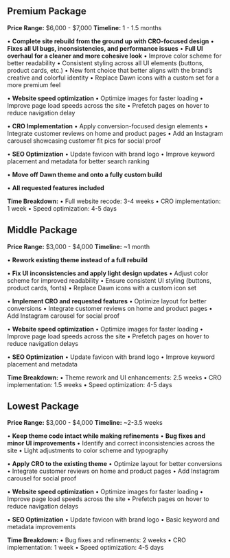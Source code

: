 ## Premium Package
**Price Range:** $6,000 - $7,000
**Timeline:** 1 - 1.5 months

• **Complete site rebuild from the ground up with CRO-focused design**
• **Fixes all UI bugs, inconsistencies, and performance issues**
• **Full UI overhaul for a cleaner and more cohesive look**
    • Improve color scheme for better readability
    • Consistent styling across all UI elements (buttons, product cards, etc.)
    • New font choice that better aligns with the brand’s creative and colorful identity
    • Replace Dawn icons with a custom set for a more premium feel
    
• **Website speed optimization**
    • Optimize images for faster loading
    • Improve page load speeds across the site
    • Prefetch pages on hover to reduce navigation delay
    
• **CRO Implementation**
    • Apply conversion-focused design elements
    • Integrate customer reviews on home and product pages
    • Add an Instagram carousel showcasing customer fit pics for social proof
    
• **SEO Optimization**
    • Update favicon with brand logo
    • Improve keyword placement and metadata for better search ranking
    
• **Move off Dawn theme and onto a fully custom build**

• **All requested features included**

**Time Breakdown:**
    • Full website recode: 3-4 weeks
    • CRO implementation: 1 week
    • Speed optimization: 4-5 days


    
## Middle Package
**Price Range:** $3,000 - $4,000
**Timeline:** ~1 month

• **Rework existing theme instead of a full rebuild**

• **Fix UI inconsistencies and apply light design updates**
    • Adjust color scheme for improved readability
    • Ensure consistent UI styling (buttons, product cards, fonts)
    • Replace Dawn icons with a custom icon set
    
• **Implement CRO and requested features**
    • Optimize layout for better conversions
    • Integrate customer reviews on home and product pages
    • Add Instagram carousel for social proof
    
• **Website speed optimization**
    • Optimize images for faster loading
    • Improve page load speeds across the site
    • Prefetch pages on hover to reduce navigation delays

• **SEO Optimization**
    • Update favicon with brand logo
    • Improve keyword placement and metadata

**Time Breakdown:**
    • Theme rework and UI enhancements: 2.5 weeks
    • CRO implementation: 1.5 weeks
    • Speed optimization: 4-5 days



## Lowest Package
**Price Range:** $3,000 - $4,000
**Timeline:** ~2-3.5 weeks

• **Keep theme code intact while making refinements**
• **Bug fixes and minor UI improvements**
    • Identify and correct inconsistencies across the site
    • Light adjustments to color scheme and typography
    
• **Apply CRO to the existing theme**
    • Optimize layout for better conversions
    • Integrate customer reviews on home and product pages
    • Add Instagram carousel for social proof

• **Website speed optimization**
    • Optimize images for faster loading
    • Improve page load speeds across the site
    • Prefetch pages on hover to reduce navigation delays
    
• **SEO Optimization**
    • Update favicon with brand logo
    • Basic keyword and metadata improvements

**Time Breakdown:**
    • Bug fixes and refinements: 2 weeks
    • CRO implementation: 1 week
    • Speed optimization: 4-5 days